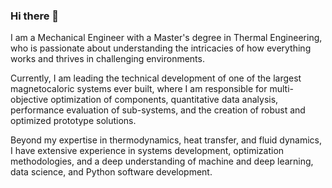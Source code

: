 ### Hi there 👋

<!--
**gfidelisp/gfidelisp** is a ✨ _special_ ✨ repository because its `README.md` (this file) appears on your GitHub profile.

Here are some ideas to get you started:

- 🔭 I’m currently working on ...
- 🌱 I’m currently learning ...
- 👯 I’m looking to collaborate on ...
- 🤔 I’m looking for help with ...
- 💬 Ask me about ...
- 📫 How to reach me: ...
- 😄 Pronouns: ...
- ⚡ Fun fact: ...
-->

I am a Mechanical Engineer with a Master's degree in Thermal Engineering, who is passionate about understanding the intricacies of how everything works and thrives in challenging environments.

Currently, I am leading the technical development of one of the largest magnetocaloric systems ever built, where I am responsible for multi-objective optimization of components, quantitative data analysis, performance evaluation of sub-systems, and the creation of robust and optimized prototype solutions.

Beyond my expertise in thermodynamics, heat transfer, and fluid dynamics, I have extensive experience in systems development, optimization methodologies, and a deep understanding of machine and deep learning, data science, and Python software development.
